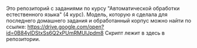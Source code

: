 Это репозиторий с заданиями по курсу "Автоматической обработки естественного языка" (4 курс).
Модель, которую я сделала для последнего домашнего задания и обработанный корпус можно найти по ссылке:
https://drive.google.com/open?id=0B84yIDStxSs6Q2xPUmRMUlJpdm8
Скрипт лежит в здесь в репозитории.

